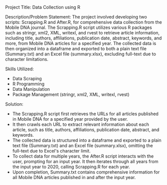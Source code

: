 Project Title: Data Collection using R

Description/Problem Statement:
The project involved developing two scripts: Scrapping.R and After.R, for comprehensive data collection from the Mobile DNA journal. The Scrapping.R script utilizes various R packages such as stringr, xml2, XML, writexl, and rvest to retrieve article information, including title, authors, affiliations, publication date, abstract, keywords, and more, from Mobile DNA articles for a specified year. The collected data is then organized into a dataframe and exported to both a plain text file (Summary.txt) and an Excel file (summary.xlsx), excluding full-text due to character limitations.

Skills Utilized:
- Data Scraping
- R Programming
- Data Manipulation
- Package Management (stringr, xml2, XML, writexl, rvest)

Solution:
- The Scrapping.R script first retrieves the URLs for all articles published in Mobile DNA for a specified year provided by the user.
- It then crawls each URL to extract relevant information about each article, such as title, authors, affiliations, publication date, abstract, and keywords.
- The collected data is structured into a dataframe and exported to a plain text file (Summary.txt) and an Excel file (summary.xlsx), omitting the full-text due to Excel's character limit.
- To collect data for multiple years, the After.R script interacts with the user, prompting for an input year. It then iterates through all years from the input year to 2020, calling Scrapping.R for each year.
- Upon completion, Summary.txt contains comprehensive information for all Mobile DNA articles published in and after the input year.

